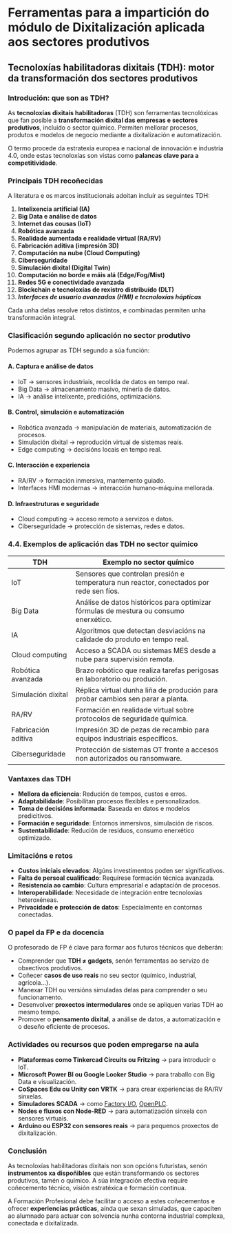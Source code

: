 # Ferramentas para a impartición do módulo de Dixitalización aplicada aos sectores produtivos

## Tecnoloxías habilitadoras dixitais (TDH): motor da transformación dos sectores produtivos

### Introdución: que son as TDH?

As **tecnoloxías dixitais habilitadoras** (TDH) son ferramentas tecnolóxicas que fan posible a **transformación dixital das empresas e sectores produtivos**, incluído o sector químico. Permiten mellorar procesos, produtos e modelos de negocio mediante a dixitalización e automatización.

O termo procede da estratexia europea e nacional de innovación e industria 4.0, onde estas tecnoloxías son vistas como **palancas clave para a competitividade**.

### Principais TDH recoñecidas

A literatura e os marcos institucionais adoitan incluír as seguintes TDH:

1. **Intelixencia artificial (IA)**
2. **Big Data e análise de datos**
3. **Internet das cousas (IoT)**
4. **Robótica avanzada**
5. **Realidade aumentada e realidade virtual (RA/RV)**
6. **Fabricación aditiva (impresión 3D)**
7. **Computación na nube (Cloud Computing)**
8. **Ciberseguridade**
9. **Simulación dixital (Digital Twin)**
10. **Computación no borde e máis alá (Edge/Fog/Mist)**
11. **Redes 5G e conectividade avanzada**
12. **Blockchain e tecnoloxías de rexistro distribuído (DLT)**
13. ***Interfaces de usuario avanzadas (HMI) e tecnoloxías hápticas***

Cada unha delas resolve retos distintos, e combinadas permiten unha transformación integral.

### Clasificación segundo aplicación no sector produtivo

Podemos agrupar as TDH segundo a súa función:

#### A. **Captura e análise de datos**

* IoT → sensores industriais, recollida de datos en tempo real.
* Big Data → almacenamento masivo, minería de datos.
* IA → análise intelixente, predicións, optimizacións.

#### B. **Control, simulación e automatización**

* Robótica avanzada → manipulación de materiais, automatización de procesos.
* Simulación dixital → reprodución virtual de sistemas reais.
* Edge computing → decisións locais en tempo real.

#### C. **Interacción e experiencia**

* RA/RV → formación inmersiva, mantemento guiado.
* Interfaces HMI modernas → interacción humano-máquina mellorada.

#### D. **Infraestruturas e seguridade**

* Cloud computing → acceso remoto a servizos e datos.
* Ciberseguridade → protección de sistemas, redes e datos.

### 4.4. Exemplos de aplicación das TDH no sector químico

| TDH                 | Exemplo no sector químico                                                               |
| ------------------- | --------------------------------------------------------------------------------------- |
| IoT                 | Sensores que controlan presión e temperatura nun reactor, conectados por rede sen fíos. |
| Big Data            | Análise de datos históricos para optimizar fórmulas de mestura ou consumo enerxético.   |
| IA                  | Algoritmos que detectan desviacións na calidade do produto en tempo real.               |
| Cloud computing     | Acceso a SCADA ou sistemas MES desde a nube para supervisión remota.                    |
| Robótica avanzada   | Brazo robótico que realiza tarefas perigosas en laboratorio ou produción.               |
| Simulación dixital  | Réplica virtual dunha liña de produción para probar cambios sen parar a planta.         |
| RA/RV               | Formación en realidade virtual sobre protocolos de seguridade química.                  |
| Fabricación aditiva | Impresión 3D de pezas de recambio para equipos industriais específicos.                 |
| Ciberseguridade     | Protección de sistemas OT fronte a accesos non autorizados ou ransomware.               |

### Vantaxes das TDH

* **Mellora da eficiencia**: Redución de tempos, custos e erros.
* **Adaptabilidade**: Posibilitan procesos flexibles e personalizados.
* **Toma de decisións informada**: Baseada en datos e modelos predicitivos.
* **Formación e seguridade**: Entornos inmersivos, simulación de riscos.
* **Sustentabilidade**: Redución de residuos, consumo enerxético optimizado.

### Limitacións e retos

* **Custos iniciais elevados**: Algúns investimentos poden ser significativos.
* **Falta de persoal cualificado**: Requírese formación técnica avanzada.
* **Resistencia ao cambio**: Cultura empresarial e adaptación de procesos.
* **Interoperabilidade**: Necesidade de integración entre tecnoloxías heteroxéneas.
* **Privacidade e protección de datos**: Especialmente en contornas conectadas.

### O papel da FP e da docencia

O profesorado de FP é clave para formar aos futuros técnicos que deberán:

* Comprender que **TDH ≠ gadgets**, senón ferramentas ao servizo de obxectivos produtivos.
* Coñecer **casos de uso reais** no seu sector (químico, industrial, agrícola...).
* Manexar TDH ou versións simuladas delas para comprender o seu funcionamento.
* Desenvolver **proxectos intermodulares** onde se apliquen varias TDH ao mesmo tempo.
* Promover o **pensamento dixital**, a análise de datos, a automatización e o deseño eficiente de procesos.

### Actividades ou recursos que poden empregarse na aula

* **Plataformas como Tinkercad Circuits ou Fritzing** → para introducir o IoT.
* **Microsoft Power BI ou Google Looker Studio** → para traballo con Big Data e visualización.
* **CoSpaces Edu ou Unity con VRTK** → para crear experiencias de RA/RV sinxelas.
* **Simuladores SCADA** → como [Factory I/O](https://factoryio.com/), [OpenPLC](https://www.openplcproject.com/).
* **Nodes e fluxos con Node-RED** → para automatización sinxela con sensores virtuais.
* **Arduino ou ESP32 con sensores reais** → para pequenos proxectos de dixitalización.

### Conclusión

As tecnoloxías habilitadoras dixitais non son opcións futuristas, senón **instrumentos xa dispoñibles** que están transformando os sectores produtivos, tamén o químico. A súa integración efectiva require coñecemento técnico, visión estratéxica e formación continua.

A Formación Profesional debe facilitar o acceso a estes coñecementos e ofrecer **experiencias prácticas**, aínda que sexan simuladas, que capaciten ao alumnado para actuar con solvencia nunha contorna industrial complexa, conectada e dixitalizada.
